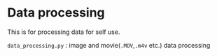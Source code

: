 # Data processing

This is for processing data for self use.


`data_processing.py` : image and movie(`.MOV`,`.m4v` etc.) data processing
